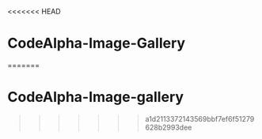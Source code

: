 <<<<<<< HEAD
# CodeAlpha-Image-Gallery
=======
# CodeAlpha-Image-gallery
>>>>>>> a1d2113372143569bbf7ef6f51279628b2993dee
